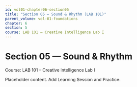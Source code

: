 ```yaml
---
id: vol01-chapter06-section05
title: "Section 05 — Sound & Rhythm (LAB 101)"
parent_volume: vol-01-foundations
chapter: 6
section: 5
course: LAB 101 – Creative Intelligence Lab I
---
```


# Section 05 — Sound & Rhythm
Course: LAB 101 – Creative Intelligence Lab I

Placeholder content. Add Learning Session and Practice.

